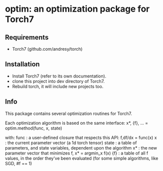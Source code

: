 # optim: an optimization package for Torch7

## Requirements

* Torch7 (github.com/andresy/torch)

## Installation

* Install Torch7 (refer to its own documentation).
* clone this project into dev directory of Torch7.
* Rebuild torch, it will include new projects too.

## Info

This package contains several optimization routines for Torch7.

Each optimization algorithm is based on the same interface:
x*, {f}, ... = optim.method(func, x, state)

with:
func  : a user-defined closure that respects this API: f,df/dx = func(x)
x     : the current parameter vector (a 1d torch tensor)
state : a table of parameters, and state variables, dependent upon the algorithm
x*    : the new parameter vector that minimizes f, x* = argmin_x f(x)
{f}   : a table of all f values, in the order they've been evaluated
        (for some simple algorithms, like SGD, #f == 1)
